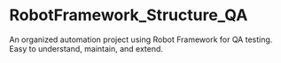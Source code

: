 # RobotFramework_Structure_QA
An organized automation project using Robot Framework for QA testing. Easy to understand, maintain, and extend.

